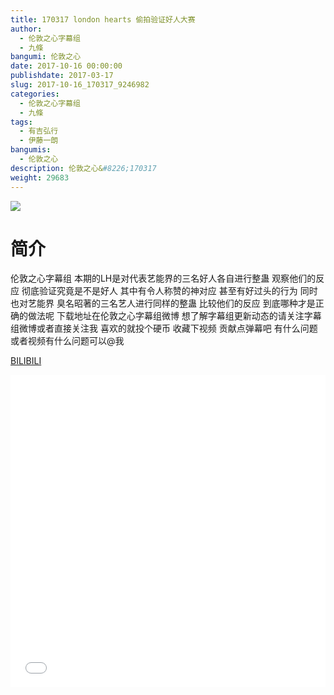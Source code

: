 ```yaml
---
title: 170317 london hearts 偷拍验证好人大赛
author: 
  - 伦敦之心字幕组
  - 九條
bangumi: 伦敦之心
date: 2017-10-16 00:00:00
publishdate: 2017-03-17
slug: 2017-10-16_170317_9246982
categories: 
  - 伦敦之心字幕组
  - 九條
tags: 
  - 有吉弘行
  - 伊藤一朗
bangumis: 
  - 伦敦之心
description: 伦敦之心&#8226;170317
weight: 29683
---
```


![](https://i.imgur.com/xHontdP.jpg)

# 简介  
伦敦之心字幕组 本期的LH是对代表艺能界的三名好人各自进行整蛊 观察他们的反应 彻底验证究竟是不是好人 其中有令人称赞的神对应 甚至有好过头的行为 同时也对艺能界 臭名昭著的三名艺人进行同样的整蛊 比较他们的反应 到底哪种才是正确的做法呢 
下载地址在伦敦之心字幕组微博 想了解字幕组更新动态的请关注字幕组微博或者直接关注我 喜欢的就投个硬币 收藏下视频 贡献点弹幕吧 有什么问题或者视频有什么问题可以@我

  [BILIBILI](https://www.bilibili.com/video/av9246982/)


<div class="vcontainer">  <iframe class='video' src="//www.bilibili.com/blackboard/player.html?cid=15278238&aid=9246982" width="100%" height="500" frameborder="0" allowfullscreen="allowfullscreen"></iframe></div>
